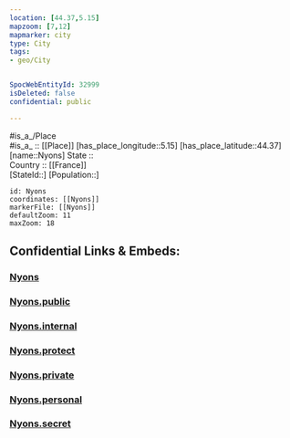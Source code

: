 ```yaml
---
location: [44.37,5.15] 
mapzoom: [7,12] 
mapmarker: city 
type: City
tags:
- geo/City


SpocWebEntityId: 32999
isDeleted: false
confidential: public

---
```

#is_a_/Place  
#is_a_ :: [[Place]] 
[has_place_longitude::5.15] 
[has_place_latitude::44.37] 
[name::Nyons] 
State ::  
Country :: [[France]]  
[StateId::] 
[Population::] 



```leaflet
id: Nyons
coordinates: [[Nyons]] 
markerFile: [[Nyons]] 
defaultZoom: 11 
maxZoom: 18
```


## Confidential Links & Embeds: 

### [Nyons](/_Standards/Earth/Continent/Europe/Europe~West/France/regions~France/Auvergne-Rhône-Alpes/departments~Auvergne-Rhône-Alpes/Drôme/communes~Drôme/Nyons/cities~Nyons/Nyons.md) 

### [Nyons.public](/_public/Earth/Continent/Europe/Europe~West/France/regions~France/Auvergne-Rhône-Alpes/departments~Auvergne-Rhône-Alpes/Drôme/communes~Drôme/Nyons/cities~Nyons/Nyons.public.md) 

### [Nyons.internal](/_internal/Earth/Continent/Europe/Europe~West/France/regions~France/Auvergne-Rhône-Alpes/departments~Auvergne-Rhône-Alpes/Drôme/communes~Drôme/Nyons/cities~Nyons/Nyons.internal.md) 

### [Nyons.protect](/_protect/Earth/Continent/Europe/Europe~West/France/regions~France/Auvergne-Rhône-Alpes/departments~Auvergne-Rhône-Alpes/Drôme/communes~Drôme/Nyons/cities~Nyons/Nyons.protect.md) 

### [Nyons.private](/_private/Earth/Continent/Europe/Europe~West/France/regions~France/Auvergne-Rhône-Alpes/departments~Auvergne-Rhône-Alpes/Drôme/communes~Drôme/Nyons/cities~Nyons/Nyons.private.md) 

### [Nyons.personal](/_personal/Earth/Continent/Europe/Europe~West/France/regions~France/Auvergne-Rhône-Alpes/departments~Auvergne-Rhône-Alpes/Drôme/communes~Drôme/Nyons/cities~Nyons/Nyons.personal.md) 

### [Nyons.secret](/_secret/Earth/Continent/Europe/Europe~West/France/regions~France/Auvergne-Rhône-Alpes/departments~Auvergne-Rhône-Alpes/Drôme/communes~Drôme/Nyons/cities~Nyons/Nyons.secret.md)


